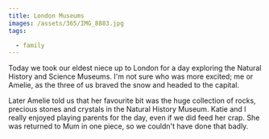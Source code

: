 ```yaml
---
title: London Museums
images: /assets/365/IMG_8883.jpg
tags:

  - family
---
```

Today we took our eldest niece up to London for a day exploring the Natural History and Science Museums. I'm not sure who was more excited; me or Amelie, as the three of us braved the snow and headed to the capital.

Later Amelie told us that her favourite bit was the huge collection of rocks, precious stones and crystals in the Natural History Museum. Katie and I really enjoyed playing parents for the day, even if we did feed her crap. She was returned to Mum in one piece, so we couldn't have done that badly.